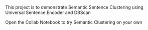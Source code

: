 This project is to demonstrate Semantic Sentence Clustering using  Universal Sentence Encoder and  DBScan 

Open the Collab Notebook to try Semantic Clustering on your own 

